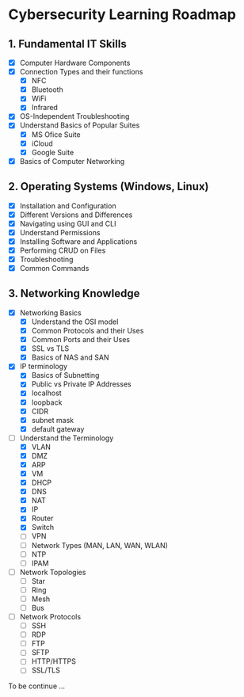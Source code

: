 # Cybersecurity Learning Roadmap

## 1. Fundamental IT Skills
- [x] Computer Hardware Components
- [x] Connection Types and their functions
	- [x] NFC
	- [x] Bluetooth
	- [x] WiFi
	- [x] Infrared
- [x] OS-Independent Troubleshooting
- [x] Understand Basics of Popular Suites
	- [x] MS Ofice Suite
	- [x] iCloud
	- [x] Google Suite
- [x] Basics of Computer Networking

## 2. Operating Systems (Windows, Linux)
- [x] Installation and Configuration
- [x] Different Versions and Differences
- [x] Navigating using GUI and CLI
- [x] Understand Permissions
- [x] Installing Software and Applications
- [x] Performing CRUD on Files
- [x] Troubleshooting
- [x] Common Commands

## 3. Networking Knowledge
- [x] Networking Basics
	- [x] Understand the OSI model
	- [x] Common Protocols and their Uses
	- [x] Common Ports and their Uses
	- [x] SSL vs TLS
	- [x] Basics of NAS and SAN
- [x] IP terminology
	- [x] Basics of Subnetting 
	- [x] Public vs Private IP Addresses
	- [x] localhost
	- [x] loopback
	- [x] CIDR
	- [x] subnet mask
	- [x] default gateway
- [ ] Understand the Terminology
	- [x] VLAN
	- [x] DMZ
	- [x] ARP
	- [x] VM
	- [x] DHCP
	- [x] DNS
	- [x] NAT
	- [x] IP
	- [x] Router
	- [x] Switch
	- [ ] VPN
	- [ ] Network Types (MAN, LAN, WAN, WLAN)
	- [ ] NTP
	- [ ] IPAM
- [ ] Network Topologies
	- [ ] Star
	- [ ] Ring
	- [ ] Mesh
	- [ ] Bus
- [ ] Network Protocols
	- [ ] SSH
	- [ ] RDP
	- [ ] FTP
	- [ ] SFTP
	- [ ] HTTP/HTTPS
	- [ ] SSL/TLS

To be continue ...

